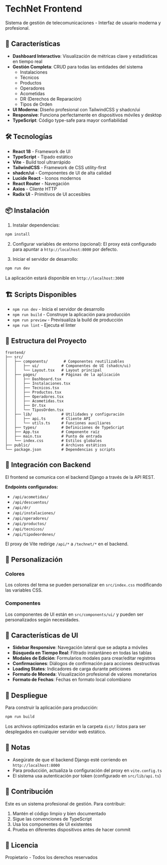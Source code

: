 # TechNet Frontend

Sistema de gestión de telecomunicaciones - Interfaz de usuario moderna y profesional.

## 🚀 Características

- **Dashboard Interactivo**: Visualización de métricas clave y estadísticas en tiempo real
- **Gestión Completa**: CRUD para todas las entidades del sistema
  - Instalaciones
  - Técnicos
  - Productos
  - Operadores
  - Acometidas
  - DR (Derechos de Reparación)
  - Tipos de Orden
- **UI Moderna**: Diseño profesional con TailwindCSS y shadcn/ui
- **Responsive**: Funciona perfectamente en dispositivos móviles y desktop
- **TypeScript**: Código type-safe para mayor confiabilidad

## 🛠️ Tecnologías

- **React 18** - Framework de UI
- **TypeScript** - Tipado estático
- **Vite** - Build tool ultrarrápido
- **TailwindCSS** - Framework de CSS utility-first
- **shadcn/ui** - Componentes de UI de alta calidad
- **Lucide React** - Iconos modernos
- **React Router** - Navegación
- **Axios** - Cliente HTTP
- **Radix UI** - Primitivos de UI accesibles

## 📦 Instalación

1. Instalar dependencias:
```bash
npm install
```

2. Configurar variables de entorno (opcional):
El proxy está configurado para apuntar a `http://localhost:8000` por defecto.

3. Iniciar el servidor de desarrollo:
```bash
npm run dev
```

La aplicación estará disponible en `http://localhost:3000`

## 🏗️ Scripts Disponibles

- `npm run dev` - Inicia el servidor de desarrollo
- `npm run build` - Construye la aplicación para producción
- `npm run preview` - Previsualiza la build de producción
- `npm run lint` - Ejecuta el linter

## 📁 Estructura del Proyecto

```
frontend/
├── src/
│   ├── components/       # Componentes reutilizables
│   │   ├── ui/          # Componentes de UI (shadcn/ui)
│   │   └── Layout.tsx   # Layout principal
│   ├── pages/           # Páginas de la aplicación
│   │   ├── Dashboard.tsx
│   │   ├── Instalaciones.tsx
│   │   ├── Tecnicos.tsx
│   │   ├── Productos.tsx
│   │   ├── Operadores.tsx
│   │   ├── Acometidas.tsx
│   │   ├── Dr.tsx
│   │   └── TiposOrden.tsx
│   ├── lib/             # Utilidades y configuración
│   │   ├── api.ts       # Cliente API
│   │   └── utils.ts     # Funciones auxiliares
│   ├── types/           # Definiciones de TypeScript
│   ├── App.tsx          # Componente raíz
│   ├── main.tsx         # Punto de entrada
│   └── index.css        # Estilos globales
├── public/              # Archivos estáticos
└── package.json         # Dependencias y scripts
```

## 🔌 Integración con Backend

El frontend se comunica con el backend Django a través de la API REST.

**Endpoints configurados:**
- `/api/acometidas/`
- `/api/descuentos/`
- `/api/dr/`
- `/api/instalaciones/`
- `/api/operadores/`
- `/api/productos/`
- `/api/tecnicos/`
- `/api/tipodeordenes/`

El proxy de Vite redirige `/api/*` a `/technet/*` en el backend.

## 🎨 Personalización

### Colores
Los colores del tema se pueden personalizar en `src/index.css` modificando las variables CSS.

### Componentes
Los componentes de UI están en `src/components/ui/` y pueden ser personalizados según necesidades.

## 📱 Características de UI

- **Sidebar Responsive**: Navegación lateral que se adapta a móviles
- **Búsqueda en Tiempo Real**: Filtrado instantáneo en todas las tablas
- **Modales de Edición**: Formularios modales para crear/editar registros
- **Confirmaciones**: Diálogos de confirmación para acciones destructivas
- **Loading States**: Indicadores de carga durante peticiones
- **Formato de Moneda**: Visualización profesional de valores monetarios
- **Formato de Fechas**: Fechas en formato local colombiano

## 🚀 Despliegue

Para construir la aplicación para producción:

```bash
npm run build
```

Los archivos optimizados estarán en la carpeta `dist/` listos para ser desplegados en cualquier servidor web estático.

## 📝 Notas

- Asegúrate de que el backend Django esté corriendo en `http://localhost:8000`
- Para producción, actualiza la configuración del proxy en `vite.config.ts`
- El sistema usa autenticación por token (configurado en `src/lib/api.ts`)

## 🤝 Contribución

Este es un sistema profesional de gestión. Para contribuir:

1. Mantén el código limpio y bien documentado
2. Sigue las convenciones de TypeScript
3. Usa los componentes de UI existentes
4. Prueba en diferentes dispositivos antes de hacer commit

## 📄 Licencia

Propietario - Todos los derechos reservados
